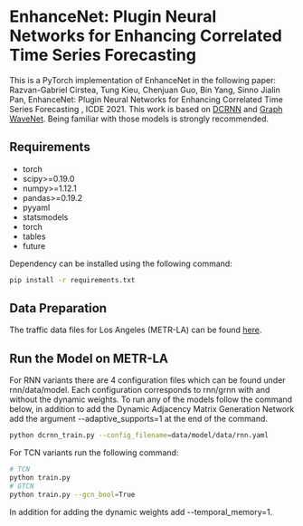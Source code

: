 # EnhanceNet: Plugin Neural Networks for Enhancing Correlated Time Series Forecasting


This is a PyTorch implementation of EnhanceNet in the following paper: \
Razvan-Gabriel Cirstea, Tung Kieu, Chenjuan Guo, Bin Yang, Sinno Jialin Pan, EnhanceNet: Plugin Neural Networks for Enhancing Correlated Time Series Forecasting
, ICDE 2021. This work is based on [DCRNN](https://arxiv.org/abs/1707.01926) and [Graph WaveNet](https://arxiv.org/abs/1906.00121).
Being familiar with those models is strongly recommended.  


## Requirements
* torch
* scipy>=0.19.0
* numpy>=1.12.1
* pandas>=0.19.2
* pyyaml
* statsmodels
* torch
* tables
* future

Dependency can be installed using the following command:
```bash
pip install -r requirements.txt
```

## Data Preparation
The traffic data files for Los Angeles (METR-LA) can be found [here](https://github.com/liyaguang/DCRNN). 

## Run the Model on METR-LA

For RNN variants there are 4 configuration files which can be found under rnn/data/model. Each configuration 
corresponds to rnn/grnn with and without the dynamic weights. To run any of the models follow the command below,
in addition to add the Dynamic Adjacency Matrix Generation Network add the argument --adaptive_supports=1 at the end of the command. 
```bash
python dcrnn_train.py --config_filename=data/model/data/rnn.yaml
```

For TCN variants run the following command:
```bash
# TCN
python train.py 
# GTCN
python train.py --gcn_bool=True
```
In addition for adding the dynamic weights add --temporal_memory=1.